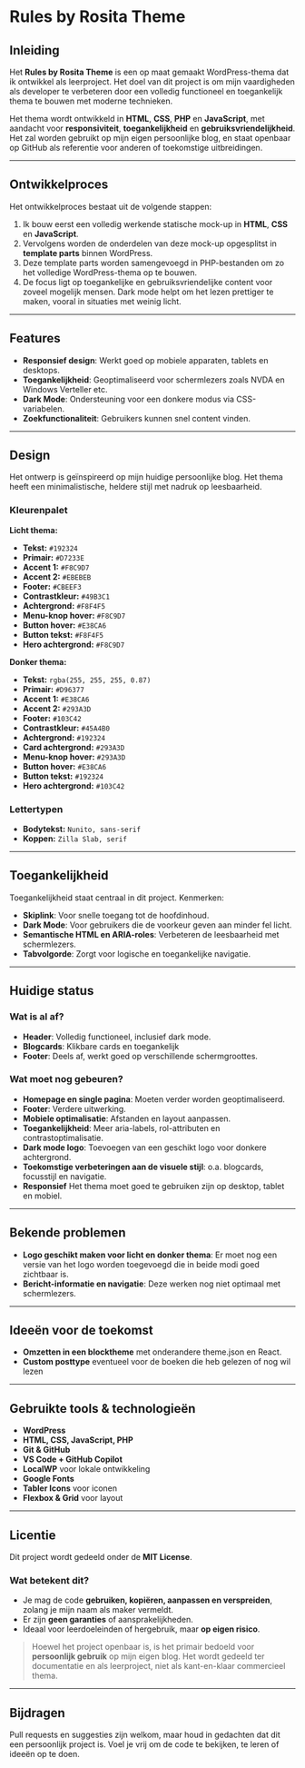 # Rules by Rosita Theme

## Inleiding

Het **Rules by Rosita Theme** is een op maat gemaakt WordPress-thema dat ik ontwikkel als leerproject. Het doel van dit project is om mijn vaardigheden als developer te verbeteren door een volledig functioneel en toegankelijk thema te bouwen met moderne technieken.

Het thema wordt ontwikkeld in **HTML**, **CSS**, **PHP** en **JavaScript**, met aandacht voor **responsiviteit**, **toegankelijkheid** en **gebruiksvriendelijkheid**. Het zal worden gebruikt op mijn eigen persoonlijke blog, en staat openbaar op GitHub als referentie voor anderen of toekomstige uitbreidingen.

---

## Ontwikkelproces

Het ontwikkelproces bestaat uit de volgende stappen:

1. Ik bouw eerst een volledig werkende statische mock-up in **HTML**, **CSS** en **JavaScript**.
2. Vervolgens worden de onderdelen van deze mock-up opgesplitst in **template parts** binnen WordPress.
3. Deze template parts worden samengevoegd in PHP-bestanden om zo het volledige WordPress-thema op te bouwen.
4. De focus ligt op toegankelijke en gebruiksvriendelijke content voor zoveel mogelijk mensen. Dark mode helpt om het lezen prettiger te maken, vooral in situaties met weinig licht.

---

## Features

- **Responsief design**: Werkt goed op mobiele apparaten, tablets en desktops.
- **Toegankelijkheid**: Geoptimaliseerd voor schermlezers zoals NVDA en Windows Verteller etc.
- **Dark Mode**: Ondersteuning voor een donkere modus via CSS-variabelen.
- **Zoekfunctionaliteit**: Gebruikers kunnen snel content vinden.

---

## Design

Het ontwerp is geïnspireerd op mijn huidige persoonlijke blog. Het thema heeft een minimalistische, heldere stijl met nadruk op leesbaarheid.

### Kleurenpalet

**Licht thema:**

- **Tekst:** `#192324`
- **Primair:** `#D7233E`
- **Accent 1:** `#F8C9D7`
- **Accent 2:** `#EBEBEB`
- **Footer:** `#CBEEF3`
- **Contrastkleur:** `#49B3C1`
- **Achtergrond:** `#F8F4F5`
- **Menu-knop hover:** `#F8C9D7`
- **Button hover:** `#E38CA6`
- **Button tekst:** `#F8F4F5`
- **Hero achtergrond:** `#F8C9D7`

**Donker thema:**

- **Tekst:** `rgba(255, 255, 255, 0.87)`
- **Primair:** `#D96377`
- **Accent 1:** `#E38CA6`
- **Accent 2:** `#293A3D`
- **Footer:** `#103C42`
- **Contrastkleur:** `#45A4B0`
- **Achtergrond:** `#192324`
- **Card achtergrond:** `#293A3D`
- **Menu-knop hover:** `#293A3D`
- **Button hover:** `#E38CA6`
- **Button tekst:** `#192324`
- **Hero achtergrond:** `#103C42`

### Lettertypen

- **Bodytekst:** `Nunito, sans-serif`
- **Koppen:** `Zilla Slab, serif`

---

## Toegankelijkheid

Toegankelijkheid staat centraal in dit project. Kenmerken:

- **Skiplink**: Voor snelle toegang tot de hoofdinhoud.
- **Dark Mode**: Voor gebruikers die de voorkeur geven aan minder fel licht.
- **Semantische HTML en ARIA-roles**: Verbeteren de leesbaarheid met schermlezers.
- **Tabvolgorde**: Zorgt voor logische en toegankelijke navigatie.

---

## Huidige status

### Wat is al af?

- **Header**: Volledig functioneel, inclusief dark mode.
- **Blogcards**: Klikbare cards en toegankelijk
- **Footer**: Deels af, werkt goed op verschillende schermgroottes.

### Wat moet nog gebeuren?

- **Homepage en single pagina**: Moeten verder worden geoptimaliseerd.
- **Footer**: Verdere uitwerking.
- **Mobiele optimalisatie**: Afstanden en layout aanpassen.
- **Toegankelijkheid**: Meer aria-labels, rol-attributen en contrastoptimalisatie.
- **Dark mode logo**: Toevoegen van een geschikt logo voor donkere achtergrond.
- **Toekomstige verbeteringen aan de visuele stijl**: o.a. blogcards, focusstijl en navigatie.
- **Responsief** Het thema moet goed te gebruiken zijn op desktop, tablet en mobiel.

---

## Bekende problemen

- **Logo geschikt maken voor licht en donker thema**: Er moet nog een versie van het logo worden toegevoegd die in beide modi goed zichtbaar is.
- **Bericht-informatie en navigatie**: Deze werken nog niet optimaal met schermlezers.

---

## Ideeën voor de toekomst

- **Omzetten in een blocktheme** met onderandere theme.json en React.
- **Custom posttype** eventueel voor de boeken die heb gelezen of nog wil lezen

---

## Gebruikte tools & technologieën

- **WordPress**
- **HTML, CSS, JavaScript, PHP**
- **Git & GitHub**
- **VS Code + GitHub Copilot**
- **LocalWP** voor lokale ontwikkeling
- **Google Fonts** 
- **Tabler Icons** voor iconen
- **Flexbox & Grid** voor layout

---

## Licentie

Dit project wordt gedeeld onder de **MIT License**.

### Wat betekent dit?

- Je mag de code **gebruiken, kopiëren, aanpassen en verspreiden**, zolang je mijn naam als maker vermeldt.
- Er zijn **geen garanties** of aansprakelijkheden.
- Ideaal voor leerdoeleinden of hergebruik, maar **op eigen risico**.

> Hoewel het project openbaar is, is het primair bedoeld voor **persoonlijk gebruik** op mijn eigen blog. Het wordt gedeeld ter documentatie en als leerproject, niet als kant-en-klaar commercieel thema.

---

## Bijdragen

Pull requests en suggesties zijn welkom, maar houd in gedachten dat dit een persoonlijk project is. Voel je vrij om de code te bekijken, te leren of ideeën op te doen.